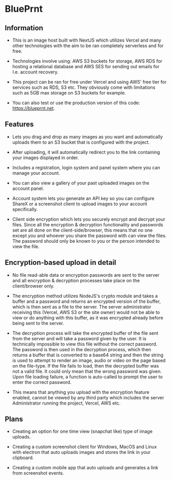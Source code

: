 # BluePrnt 


## Information

- This is an image host built with NextJS which utilizes Vercel and many other technologies with the aim to be ran completely serverless and for free.  

- Technologies involve using: AWS S3 buckets for storage, AWS RDS for hosting a relational database and AWS SES for sending out emails for I.e. account recovery.

- This project can be ran for free under Vercel and using AWS' free tier for services such as RDS, S3 etc. They obviously come with limitations such as 5GB max storage on S3 buckets for example. 

- You can also test or use the production version of this code: https://blueprnt.net.


## Features

- Lets you drag and drop as many images as you want and automatically uploads them to an S3 bucket that is configured with the project.

- After uploading, it will automatically redirect you to the link containing your images displayed in order. 

- Includes a registration, login system and panel system where you can manage your account.

- You can also view a gallery of your past uploaded images on the account panel.

- Account system lets you generate an API key so you can configure ShareX or a screenshot client to upload images to your account specifically.

- Client side encryption which lets you securely encrypt and decrypt your files. Since all the encryption & decryption functionality and passwords set are all done on the client-side/browser, this means that no one except *you* and whoever you share the password with can view the files. The password should only be known to you or the person intended to view the file.

## Encryption-based upload in detail 

- No file read-able data or encryption passwords are sent to the server and all encryption & decryption processes take place on the client/browser only.

-  The encryption method utilizes NodeJS's crypto module and takes a buffer and a password and returns an encrypted version of the buffer, which is then sent as a file to the server. The server administrator receiving this (Vercel, AWS S3 or the site owner) would not be able to view or do anything with this buffer, as it was encrypted already before being sent to the server.

- The decryption process will take the encrypted buffer of the file sent from the server and will take a password given by the user. It is technically impossible to view this file without the correct password. The password is then used in the decryption process, which then returns a buffer that is converted to a base64 string and then the string is used to attempt to render an image, audio or video on the page based on the file-type. If the file fails to load, then the decrypted buffer was not a valid file. It could only mean that the wrong password was given. Upon file loading failure, a function is auto-called to prompt the user to enter the correct password.

- This means that anything you upload with the encryption feature enabled, cannot be viewed by any third party which includes the server Administrator running the project, Vercel, AWS etc.

## Plans

- Creating an option for one time view (snapchat like) type of image uploads.

- Creating a custom screenshot client for Windows, MacOS and Linux with electron that auto uploads images and stores the link in your clipboard.

- Creating a custom mobile app that auto uploads and generates a link from screenshot events.
